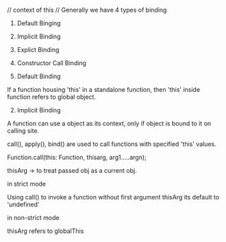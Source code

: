 // context of this
// Generally we have 4 types of binding

1. Default Binging
2. Implicit Binding
3. Explict Binding
4. Constructor Call Binding

1. Default Binding

If a function housing 'this' in a standalone function, then 'this' inside function refers to global object.

2. Implicit Binding

A function can use a object as its context, only if object is bound to it on calling site.




call(), apply(), bind() are used to call functions with specified 'this' values.

Function.call(this: Function, thisarg, arg1.....argn);

thisArg -> to treat passed obj as a current obj.

in strict mode

Using call() to invoke a function without first argument thisArg its default to 'undefined'


in non-strict mode

thisArg refers to globalThis